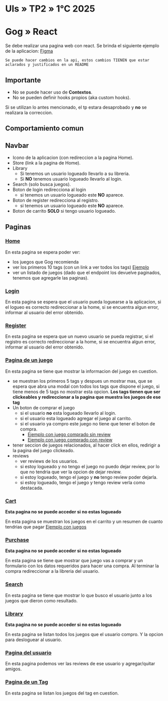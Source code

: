 # UIs » TP2 » 1°C 2025

# Gog » React

Se debe realizar una pagina web con react.
Se brinda el siguiente ejemplo de la aplicacion: [Figma](https://www.figma.com/design/JtwYMUGxCtQfBjIxL31I8w/Gog?node-id=6014-1475&t=1I8FiI5QIG7qB6cw-0)

```
Se puede hacer cambios en la api, estos cambios TIENEN que estar aclarados y justificados en un README
```

## Importante

* No se puede hacer uso de **Contextos**.
* No se pueden definir hooks propios (aka custom hooks).

Si se utilizan lo antes mencionado, el tp estara desaprobado y **no** se realizara la correccion.

## Comportamiento comun

## Navbar

- Icono de la aplicacion (con redireccion a la pagina Home).
- Store (link a la pagina de Home).
- Library
  - Si tenemos un usuario logueado llevarlo a su libreria.
  - Si **NO** tenemos usuario logueado llevarlo al login.
- Search (solo busca juegos).
- Boton de login redirecciona al login 
  - si tenemos un usuario logueado este **NO** aparece.
- Boton de register redirecciona al registro.
  - si tenemos un usuario logueado este **NO** aparece.
- Boton de carrito **SOLO** si tengo usuario logueado.

## Paginas

### [Home](https://www.figma.com/design/JtwYMUGxCtQfBjIxL31I8w/Gog?node-id=6008-626&t=1I8FiI5QIG7qB6cw-4)

En esta pagina se espera poder ver:
  - los juegos que Gog recomienda
  - ver los primeros 10 tags (con un link a ver todos los tags) [Ejemplo](https://www.figma.com/design/JtwYMUGxCtQfBjIxL31I8w/Gog?node-id=48-2&t=1I8FiI5QIG7qB6cw-4)
  - ver un listado de juegos (dado que el endpoint los devuelve paginados, tenemos que agregarle las paginas).

### [Login](https://www.figma.com/design/JtwYMUGxCtQfBjIxL31I8w/Gog?node-id=20-601&t=1I8FiI5QIG7qB6cw-4)

En esta pagina se espera que el usuario pueda loguearse a la aplicacion, si el logueo es correcto redireccionar a la home, si se encuentra algun error, informar al usuario del error obtenido.

### [Register](https://www.figma.com/design/JtwYMUGxCtQfBjIxL31I8w/Gog?node-id=20-623&t=1I8FiI5QIG7qB6cw-4)

En esta pagina se espera que un nuevo usuario se pueda registrar, si el registro es correcto redireccionar a la home, si se encuentra algun error, informar al usuario del error obtenido.

### [Pagina de un juego](https://www.figma.com/design/JtwYMUGxCtQfBjIxL31I8w/Gog?node-id=20-654&t=1I8FiI5QIG7qB6cw-4)

En esta pagina se tiene que mostrar la informacion del juego en cuestion.

- se muestran los primeros 5 tags y despues un mostrar mas, que se espera que abra una modal con todos los tags que dispone el juego, si tiene menos de 5 tags no mostrar esta opcion. **Los tags tienen que ser clickeables y redireccionar a la pagina que muestra los juegos de ese tag**
- Un boton de comprar el juego
  - si el usuario **no** esta logueado llevarlo al login.
  - si el usuario esta logueado agregar el juego al carrito.
  - si el usuario ya compro este juego no tiene que tener el boton de compra. 
    - [Ejemplo con juego comprado sin review](https://www.figma.com/design/JtwYMUGxCtQfBjIxL31I8w/Gog?node-id=26-2267&t=1I8FiI5QIG7qB6cw-4)
    - [Ejemplo con juego comprado con review](https://www.figma.com/design/JtwYMUGxCtQfBjIxL31I8w/Gog?node-id=26-2123&t=1I8FiI5QIG7qB6cw-4)
- tener seccion de juegos relacionados, al hacer click en ellos, redirigir a la pagina del juego clickeado.
- reviews
  - ver reviews de los usuarios.
  - si estoy logueado y no tengo el juego no puedo dejar review, por lo que no tendria que ver la opcion de dejar review.
  - si estoy logueado, tengo el juego y **no** tengo review poder dejarla.
  - si estoy logueado, tengo el juego y tengo review verla como destacada.

### [Cart](https://www.figma.com/design/JtwYMUGxCtQfBjIxL31I8w/Gog?node-id=6018-6&t=1I8FiI5QIG7qB6cw-4)

**Esta pagina no se puede acceder si no estas logueado**

En esta pagina se muestran los juegos en el carrito y un resumen de cuanto tendrias que pagar
[Ejemplo con juegos](https://www.figma.com/design/JtwYMUGxCtQfBjIxL31I8w/Gog?node-id=6018-491&t=1I8FiI5QIG7qB6cw-4)

### [Purchase](https://www.figma.com/design/JtwYMUGxCtQfBjIxL31I8w/Gog?node-id=26-1736&t=1I8FiI5QIG7qB6cw-4)

**Esta pagina no se puede acceder si no estas logueado**

En esta pagina se tiene que mostrar que juego vas a comprar y un formulario con los datos requeridos para hacer una compra.
Al terminar la compra redireccionar a la libreria del usuario.

### [Search](https://www.figma.com/design/JtwYMUGxCtQfBjIxL31I8w/Gog?node-id=23-417&t=1I8FiI5QIG7qB6cw-4)

En esta pagina se tiene que mostrar lo que busco el usuario junto a los juegos que dieron como resultado.

### [Library](https://www.figma.com/design/JtwYMUGxCtQfBjIxL31I8w/Gog?node-id=25-1330&t=1I8FiI5QIG7qB6cw-4)

**Esta pagina no se puede acceder si no estas logueado**

En esta pagina se listan todos los juegos que el usuario compro.
Y la opcion para desloguear al usuario.

### [Pagina del usuario](https://www.figma.com/design/JtwYMUGxCtQfBjIxL31I8w/Gog?node-id=25-768&t=1I8FiI5QIG7qB6cw-4)

En esta pagina podemos ver las reviews de ese usuario y agregar/quitar amigos.

### [Pagina de un Tag](https://www.figma.com/design/JtwYMUGxCtQfBjIxL31I8w/Gog?node-id=6014-1475&t=1I8FiI5QIG7qB6cw-4)

En esta pagina se listan los juegos del tag en cuestion.
